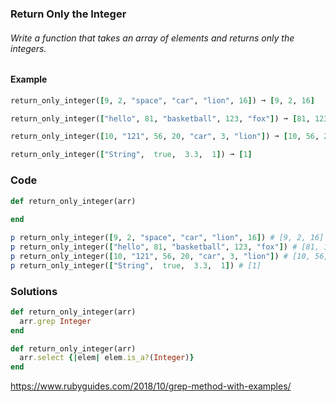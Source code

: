 ### Return Only the Integer
###### Write a function that takes an array of elements and returns only the integers.
#### Example
```ruby
return_only_integer([9, 2, "space", "car", "lion", 16]) ➞ [9, 2, 16]

return_only_integer(["hello", 81, "basketball", 123, "fox"]) ➞ [81, 123]

return_only_integer([10, "121", 56, 20, "car", 3, "lion"]) ➞ [10, 56, 20, 3]

return_only_integer(["String",  true,  3.3,  1]) ➞ [1]
```

### Code
```ruby
def return_only_integer(arr)
  
end

p return_only_integer([9, 2, "space", "car", "lion", 16]) # [9, 2, 16]
p return_only_integer(["hello", 81, "basketball", 123, "fox"]) # [81, 123]
p return_only_integer([10, "121", 56, 20, "car", 3, "lion"]) # [10, 56, 20, 3]
p return_only_integer(["String",  true,  3.3,  1]) # [1]
```

### Solutions
```ruby
def return_only_integer(arr)
  arr.grep Integer
end

def return_only_integer(arr)
  arr.select {|elem| elem.is_a?(Integer)}
end

```

https://www.rubyguides.com/2018/10/grep-method-with-examples/

